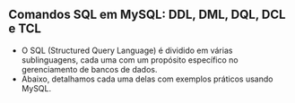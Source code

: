 ## Comandos SQL em MySQL: DDL, DML, DQL, DCL e TCL
- O SQL (Structured Query Language) é dividido em várias sublinguagens, cada uma com um propósito específico no gerenciamento de bancos de dados. 
- Abaixo, detalhamos cada uma delas com exemplos práticos usando MySQL.
